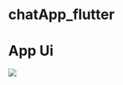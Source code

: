 # chatApp_flutter

# App Ui

<p>
<img src="https://user-images.githubusercontent.com/92257857/183244001-f06565b6-9c4a-4bbd-a473-d235ad432553.png">
</p>


